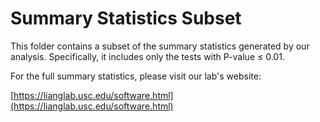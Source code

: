 
# Summary Statistics Subset

This folder contains a subset of the summary statistics generated by our analysis. Specifically, it includes only the tests with P-value ≤ 0.01.

For the full summary statistics, please visit our lab's website:

[https://lianglab.usc.edu/software.html](https://lianglab.usc.edu/software.html)
